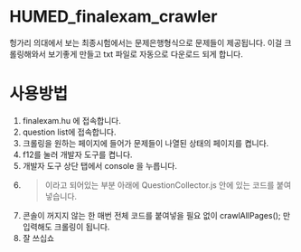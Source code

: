 # HUMED_finalexam_crawler
헝가리 의대에서 보는 최종시험에서는 문제은행형식으로 문제들이 제공됩니다.
이걸 크롤링해와서 보기좋게 만들고 txt 파일로 자동으로 다운로드 되게 합니다.

# 사용방법
1. finalexam.hu 에 접속합니다.
2. question list에 접속합니다.
3. 크롤링을 원하는 페이지에 들어가 문제들이 나열된 상태의 페이지를 켭니다.
4. f12를 눌러 개발자 도구를 켭니다.
5. 개발자 도구 상단 탭에서 console 을 누릅니다.
6. > 이라고 되어있는 부분 아래에 QuestionCollector.js 안에 있는 코드를 붙여넣습니다.
7. 콘솔이 꺼지지 않는 한 매번 전체 코드를 붙여넣을 필요 없이 crawlAllPages(); 만 입력해도 크롤링이 됩니다.
8. 잘 쓰십쇼
